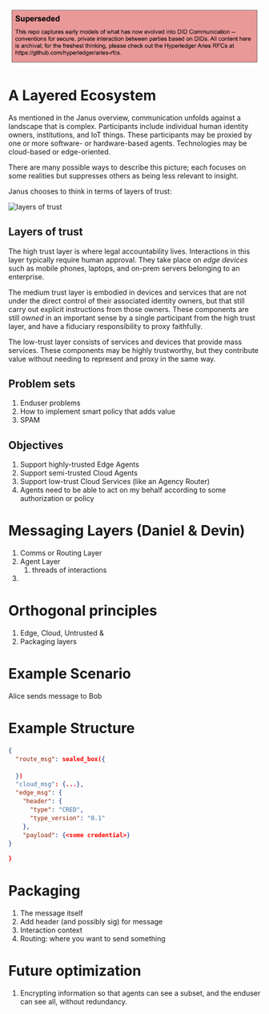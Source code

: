 ![superseded](../superseded.png)
# A Layered Ecosystem

As mentioned in the Janus overview, communication unfolds against a
landscape that is complex. Participants include individual human identity
owners, institutions, and IoT things. These participants may be proxied
by one or more software- or hardware-based agents. Technologies may be
cloud-based or edge-oriented.

There are many possible ways to describe this picture; each focuses on
some realities but suppresses others as being less relevant to insight.

Janus chooses to think in terms of layers of trust:

![layers of trust](layers.png)

## Layers of trust

The high trust layer is where legal accountability lives. Interactions
in this layer typically require human approval. They take place on
_edge devices_ such as mobile phones, laptops, and on-prem servers
belonging to an enterprise.

The medium trust layer is embodied in devices and services that are not
under the direct control of their associated identity owners, but that
still carry out explicit instructions from those owners. These components
are still _owned_ in an important sense by a single participant from the
high trust layer, and have a fiduciary responsibility to proxy faithfully.

The low-trust layer consists of services and devices that provide mass
services. These components may be highly trustworthy, but they contribute
value without needing to represent and proxy in the same way.

## Problem sets
1. Enduser problems
1. How to implement smart policy that adds value
1. SPAM

## Objectives
1. Support highly-trusted Edge Agents
1. Support semi-trusted Cloud Agents
1. Support low-trust Cloud Services (like an Agency Router)
1. Agents need to be able to act on my behalf according to some authorization or policy


# Messaging Layers (Daniel & Devin)
1. Comms or Routing Layer
1. Agent Layer
    1. threads of interactions
1. 
    
# Orthogonal principles
1. Edge, Cloud, Untrusted & 
1. Packaging layers


# Example Scenario
Alice sends message to Bob

# Example Structure
```json
{
  "route_msg": sealed_box({
    
  })
  "cloud_msg": {...},
  "edge_msg": {
    "header": {
      "type": "CRED",
      "type_version": "0.1"
    },
    "payload": {<some credential>}
}
```

```json
}
```


# Packaging
1. The message itself
1. Add header (and possibly sig) for message
1. Interaction context
1. Routing: where you want to send something


# Future optimization
1. Encrypting information so that agents can see a subset, and the enduser can see all, without redundancy.

